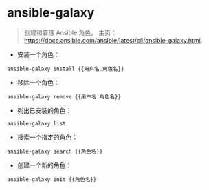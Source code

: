 # ansible-galaxy

> 创建和管理 Ansible 角色。
> 主页：<https://docs.ansible.com/ansible/latest/cli/ansible-galaxy.html>.

- 安装一个角色：

`ansible-galaxy install {{用户名.角色名}}`

- 移除一个角色：

`ansible-galaxy remove {{用户名.角色名}}`

- 列出已安装的角色：

`ansible-galaxy list`

- 搜索一个指定的角色：

`ansible-galaxy search {{角色名}}`

- 创建一个新的角色：

`ansible-galaxy init {{角色名}}`
